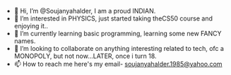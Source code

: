 - 👋 Hi, I’m @Soujanyahalder, I am a proud INDIAN.
- 👀 I’m interested in PHYSICS, just started taking theCS50 course and enjoying it..
- 🌱 I’m currently learning basic programming, learning some new FANCY names.
- 💞️ I’m looking to collaborate on anything interesting related to tech, ofc a MONOPOLY, but not now...LATER, once i turn 18.
- 📫 How to reach me here's my email- soujanyahalder.1985@yahoo.com

<!---
Soujanyahalder/Soujanyahalder is a ✨ special ✨ repository because its `README.md` (this file) appears on your GitHub profile.
You can click the Preview link to take a look at your changes.
--->
